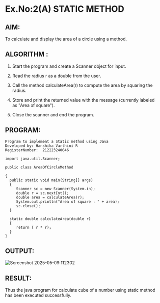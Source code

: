 # Ex.No:2(A)  STATIC METHOD

## AIM:
To calculate and display the area of a circle using a method.

## ALGORITHM :
1. Start the program and create a Scanner object for input.

2. Read the radius r as a double from the user.

3. Call the method calculateArea(r) to compute the area by squaring the radius.

4. Store and print the returned value with the message (currently labeled as "Area of square").

5. Close the scanner and end the program.


## PROGRAM:
 ```
Program to implement a Static method using Java
Developed by: Hanshika Varthini R
RegisterNumber:  212223240046

import java.util.Scanner;

public class AreaOfCircleMethod 

{
   public static void main(String[] args) 
   {
      Scanner sc = new Scanner(System.in);
      double r = sc.nextInt();
      double area = calculateArea(r);
      System.out.println("Area of square : " + area);
      sc.close();
   }

   static double calculateArea(double r)
   {
      return ( r * r);
   }
}
```

## OUTPUT:

![Screenshot 2025-05-09 112302](https://github.com/user-attachments/assets/5280fe7c-0aee-4bc4-b648-72f4ff8e7892)


## RESULT:
Thus the java program for calculate cube of a number using static method has been executed successfully.

